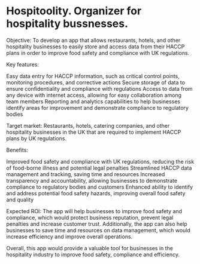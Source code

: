 # Hospitoolity. Organizer for hospitality bussnesses.
    
    
     
Objective: 
To develop an app that allows restaurants, hotels, and other hospitality businesses to easily store and access data from their HACCP plans in order to improve food safety and compliance with UK regulations. 
   
Key features:    
    
Easy data entry for HACCP information, such as critical control points, monitoring procedures, and corrective actions
Secure storage of data to ensure confidentiality and compliance with regulations
Access to data from any device with internet access, allowing for easy collaboration among team members
Reporting and analytics capabilities to help businesses identify areas for improvement and demonstrate compliance to regulatory bodies
 
Target market:
Restaurants, hotels, catering companies, and other hospitality businesses in the UK that are required to implement HACCP plans by UK regulations.

Benefits:

Improved food safety and compliance with UK regulations, reducing the risk of food-borne illness and potential legal penalties
Streamlined HACCP data management and tracking, saving time and resources
Increased transparency and accountability, allowing businesses to demonstrate compliance to regulatory bodies and customers
Enhanced ability to identify and address potential food safety hazards, improving overall food safety and quality

Expected ROI:
The app will help businesses to improve food safety and compliance, which would protect business reputation, prevent legal penalties and increase customer trust. Additionally, the app can also help businesses to save time and resources on data management, which would increase efficiency and improve overall operations.

Overall, this app would provide a valuable tool for businesses in the hospitality industry to improve food safety, compliance and efficiency.
